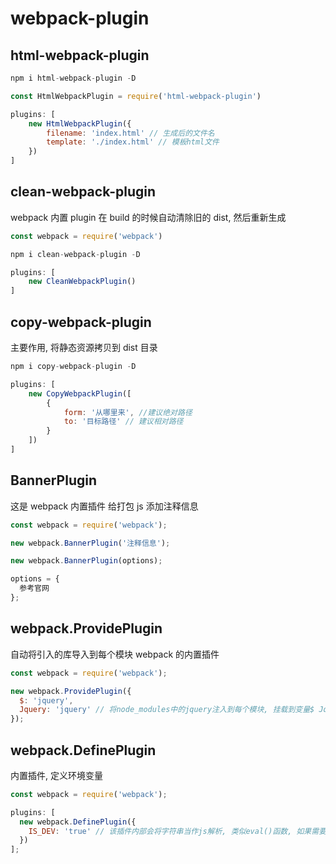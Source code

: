 # webpack-plugin

## html-webpack-plugin

```js
npm i html-webpack-plugin -D

const HtmlWebpackPlugin = require('html-webpack-plugin')

plugins: [
    new HtmlWebpackPlugin({
        filename: 'index.html' // 生成后的文件名
        template: './index.html' // 模板html文件
    })
]
```

## clean-webpack-plugin

webpack 内置 plugin
在 build 的时候自动清除旧的 dist, 然后重新生成

```js
const webpack = require('webpack')

npm i clean-webpack-plugin -D

plugins: [
    new CleanWebpackPlugin()
]
```

## copy-webpack-plugin

主要作用, 将静态资源拷贝到 dist 目录

```js
npm i copy-webpack-plugin -D

plugins: [
    new CopyWebpackPlugin([
        {
            form: '从哪里来', //建议绝对路径
            to: '目标路径' // 建议相对路径
        }
    ])
]
```

## BannerPlugin

这是 webpack 内置插件
给打包 js 添加注释信息

```js
const webpack = require('webpack');

new webpack.BannerPlugin('注释信息');

new webpack.BannerPlugin(options);

options = {
  参考官网
};
```

## webpack.ProvidePlugin

自动将引入的库导入到每个模块
webpack 的内置插件

```js
const webpack = require('webpack');

new webpack.ProvidePlugin({
  $: 'jquery',
  Jquery: 'jquery' // 将node_modules中的jquery注入到每个模块, 挂载到变量$ Jquery下
});
```

## webpack.DefinePlugin

内置插件, 定义环境变量

```js
const webpack = require('webpack');

plugins: [
  new webpack.DefinePlugin({
    IS_DEV: 'true' // 该插件内部会将字符串当作js解析, 类似eval()函数, 如果需要字符串, 可以写 '"字符串"'
  })
];
```
